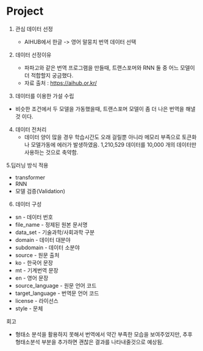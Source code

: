 # Project
1. 관심 데이터 선정
    - AIHUB에서 한글 -> 영어 말뭉치 번역 데이터 선택

2. 데이터 선정이유
   - 파파고와 같은 번역 프로그램을 만들때, 트랜스포머와 RNN 둘 중 어느 모델이 더 적합할지 궁금했다.
   - 자료 출처 : https://aihub.or.kr/

3. 데이터를 이용한 가설 수립
- 비슷한 조건에서 두 모델을 가동했을때, 트랜스포머 모델이 좀 더 나은 번역을 해낼 것 이다.

4. 데이터 전처리
   - 데이터 양이 많을 경우 학습시간도 오래 걸릴뿐 아니라 메모리 부족으로 토큰화나 모델가동에 에러가 발생하였음.
    1,210,529 데이터를 10,000 개의 데이터만 사용하는 것으로 축약함.

5.딥러닝 방식 적용
- transformer
- RNN
- 모델 검증(Validation)

6. 데이터 구성

- sn - 데이터 번호
- file_name - 정제된 원본 문서명
- data_set - 기술과학/사회과학 구분
- domain - 데이터 대분야
- subdomain - 데이터 소분야
- source - 원문 출처
- ko - 한국어 문장
- mt - 기계번역 문장
- en - 영어 문장
- source_language - 원문 언어 코드
- target_language - 번역문 언어 코드
- license - 라이선스
- style - 문체


회고
- 형태소 분석을 활용하지 못해서 번역에서 약간 부족한 모습을 보여주었지만, 추후 형태소분석 부분을 추가하면 괜찮은 결과를 나타내줄것으로 예상됨.